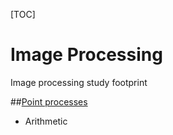[TOC]

# Image Processing
Image processing study footprint

##[Point processes](./Docs/Point&nbsp;processes.md)
- Arithmetic